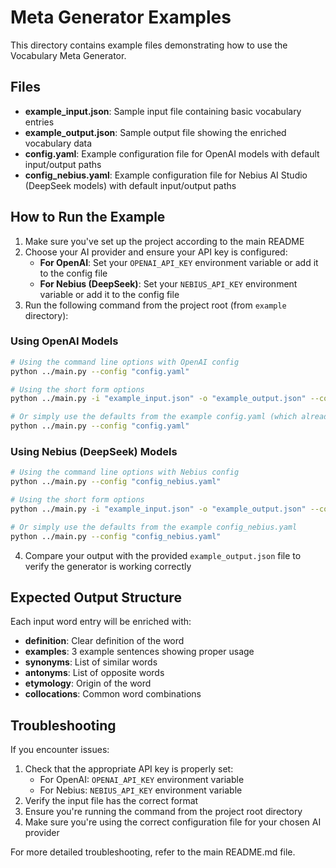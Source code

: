 # Meta Generator Examples

This directory contains example files demonstrating how to use the Vocabulary Meta Generator.

## Files

- **example_input.json**: Sample input file containing basic vocabulary entries
- **example_output.json**: Sample output file showing the enriched vocabulary data
- **config.yaml**: Example configuration file for OpenAI models with default input/output paths
- **config_nebius.yaml**: Example configuration file for Nebius AI Studio (DeepSeek models) with default input/output paths

## How to Run the Example

1. Make sure you've set up the project according to the main README
2. Choose your AI provider and ensure your API key is configured:
   - **For OpenAI**: Set your `OPENAI_API_KEY` environment variable or add it to the config file
   - **For Nebius (DeepSeek)**: Set your `NEBIUS_API_KEY` environment variable or add it to the config file
3. Run the following command from the project root (from `example` directory):

### Using OpenAI Models

```bash
# Using the command line options with OpenAI config
python ../main.py --config "config.yaml"

# Using the short form options
python ../main.py -i "example_input.json" -o "example_output.json" --config "config.yaml"

# Or simply use the defaults from the example config.yaml (which already includes input/output paths)
python ../main.py --config "config.yaml"
```

### Using Nebius (DeepSeek) Models

```bash
# Using the command line options with Nebius config
python ../main.py --config "config_nebius.yaml"

# Using the short form options
python ../main.py -i "example_input.json" -o "example_output.json" --config "config_nebius.yaml"

# Or simply use the defaults from the example config_nebius.yaml
python ../main.py --config "config_nebius.yaml"
```

4. Compare your output with the provided `example_output.json` file to verify the generator is working correctly

## Expected Output Structure

Each input word entry will be enriched with:

- **definition**: Clear definition of the word
- **examples**: 3 example sentences showing proper usage
- **synonyms**: List of similar words
- **antonyms**: List of opposite words
- **etymology**: Origin of the word
- **collocations**: Common word combinations

## Troubleshooting

If you encounter issues:

1. Check that the appropriate API key is properly set:
   - For OpenAI: `OPENAI_API_KEY` environment variable
   - For Nebius: `NEBIUS_API_KEY` environment variable
2. Verify the input file has the correct format
3. Ensure you're running the command from the project root directory
4. Make sure you're using the correct configuration file for your chosen AI provider

For more detailed troubleshooting, refer to the main README.md file.